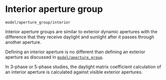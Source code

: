# Interior aperture group

`model/aperture_group/interior`

Interior aperture groups are similar to exterior dynamic apertures with the difference
that they receive daylight and sunlight after it passes through another aperture.

Defining an interior aperture is no different than defining an exterior aperture as
discussed in [`model/aperture_group`](../README.md).

In 3-phase or 5-phase studies, the daylight matrix coefficient calculation of an interior
aperture is calculated against visible exterior apertures.
